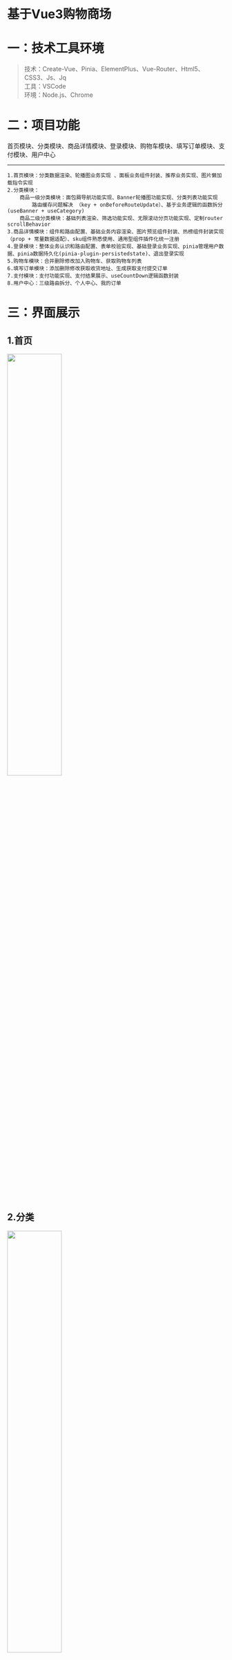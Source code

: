 # 基于Vue3购物商场
# 一：技术工具环境
>技术：Create-Vue、Pinia、ElementPlus、Vue-Router、Html5、CSS3、Js、Jq   
>工具：VSCode   
>环境：Node.js、Chrome   
# 二：项目功能
 首页模块、分类模块、商品详情模块、登录模块、购物车模块、填写订单模块、支付模块、用户中心 
 ***
	1.首页模块：分类数据渲染、轮播图业务实现 、面板业务组件封装、推荐业务实现、图片懒加载指令实现  
	2.分类模块：  
		商品一级分类模块：面包屑导航功能实现、Banner轮播图功能实现、分类列表功能实现  
		   	路由缓存问题解决 （key + onBeforeRouteUpdate）、基于业务逻辑的函数拆分(useBanner + useCategory)   
		商品二级分类模块：基础列表渲染、筛选功能实现、无限滚动分页功能实现、定制router scrollBehavior  
	3.商品详情模块：组件和路由配置、基础业务内容渲染、图片预览组件封装、热榜组件封装实现（prop + 常量数据适配）、sku组件熟悉使用、通用型组件插件化统一注册  
	4.登录模块：整体业务认识和路由配置、表单校验实现、基础登录业务实现、pinia管理用户数据、pinia数据持久化(pinia-plugin-persistedstate)、退出登录实现  
	5.购物车模块：合并删除修改加入购物车、获取购物车列表  
	6.填写订单模块：添加删除修改获取收货地址、生成获取支付提交订单  
	7.支付模块：支付功能实现、支付结果展示、useCountDown逻辑函数封装  
	8.用户中心：三级路由拆分、个人中心、我的订单  


# 三：界面展示
## 1.首页
<span style="color:#333333"><img src="https://s1.imagehub.cc/images/2023/06/07/553681fc399e4ed5bb951cccc5abf9bf.png" width="50%"></span>
## 2.分类
<span style="color:#333333"><img src="https://s1.imagehub.cc/images/2023/06/07/3b1955e5890d51aa73cff79fbff365bb.png" width="50%"></span>
## 3.商品详细
<span style="color:#333333"><img src="https://s1.imagehub.cc/images/2023/06/07/052d6459f9d5937c99d832bca0932524.png" width="50%"></span>
<span style="color:#333333"><img src="https://s1.imagehub.cc/images/2023/06/07/acbb40626f91a2bb3d3c97e5d4307026.png" width="50%"></span>
## 4.登陆
<span style="color:#333333"><img src="https://s1.imagehub.cc/images/2023/06/07/0d3e63c8425e07bec485ab81afb47d5b.png" width="50%"></span>
## 5.购物车
<span style="color:#333333"><img src="https://s1.imagehub.cc/images/2023/06/07/befff64f988cda8928af002989d87d5a.png" width="50%"></span>
## 6.填写订单
<span style="color:#333333"><img src="https://s1.imagehub.cc/images/2023/06/07/eacd382b99105e26368508c329381afe.png" width="50%"></span>
<span style="color:#333333"><img src="https://s1.imagehub.cc/images/2023/06/07/be87e272c627d67d38fd8d6954471af8.png" width="50%"></span>
## 7.支付
<span style="color:#333333"><img src="https://s1.imagehub.cc/images/2023/06/07/U7IOAEZIBSFNY15G6V9.png" width="50%"></span>
<span style="color:#333333"><img src="https://s1.imagehub.cc/images/2023/06/07/da44344e1a0e030de073ca6219c3b88d.png" width="50%"></span>
<span style="color:#333333"><img src="https://s1.imagehub.cc/images/2023/06/07/NLSX9QFJSRRWU10EMT.png" width="50%"></span>

# 四：接口文档
[接口](https://www.apifox.cn/apidoc/shared-c05cb8d7-e591-4d9c-aff8-11065a0ec1de/api-67132167)

# 五：账号密码
    登陆：12056258282                   hm#qd@23!    
    支付：jfjbwb4477@sandbox.com        111111   
# 六：运行
    第一步：在vscode打开项目
    第二步：终端执行下面代码    
            npm i   
            npm run dev     
    第三步：点击Local后面的地址，鼠标ctrl+鼠标左击	    

